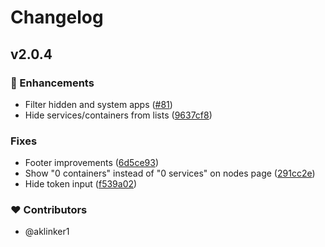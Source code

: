 # Changelog


## v2.0.4

### 🚀 Enhancements

- Filter hidden and system apps ([#81](https://github.com/aklinker1/miasma/pull/81))
- Hide services/containers from lists ([9637cf8](https://github.com/aklinker1/miasma/commit/9637cf8))

### Fixes

- Footer improvements ([6d5ce93](https://github.com/aklinker1/miasma/commit/6d5ce93))
- Show "0 containers" instead of "0 services" on nodes page ([291cc2e](https://github.com/aklinker1/miasma/commit/291cc2e))
- Hide token input ([f539a02](https://github.com/aklinker1/miasma/commit/f539a02))

### ❤️ Contributors

- @aklinker1
